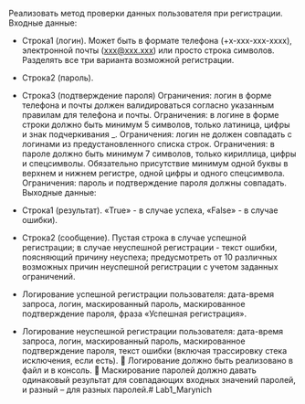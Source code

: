 Реализовать метод проверки данных пользователя при регистрации.
Входные данные:
- Строка1 (логин). Может быть в формате телефона (+x-xxx-xxx-xxxx),
электронной почты (xxx@xxx.xxx) или просто строка символов. Разделять
все три варианта возможной регистрации.
- Строка2 (пароль).
- Строка3 (подтверждение пароля)
Ограничения: логин в форме телефона и почты должен валидироваться
согласно указанным правилам для телефона и почты.
Ограничения: в логине в форме строки должно быть минимум 5 символов,
только латиница, цифры и знак подчеркивания _.
Ограничения: логин не должен совпадать с логинами из
предустановленного списка строк.
Ограничения: в пароле должно быть минимум 7 символов, только кириллица,
цифры и спецсимволы. Обязательно присутствие минимум одной буквы в
верхнем и нижнем регистре, одной цифры и одного спецсимвола.
Ограничения: пароль и подтверждение пароля должны совпадать.
Выходные данные:
- Строка1 (результат). «True» - в случае успеха, «False» - в случае ошибки).
- Строка2 (сообщение). Пустая строка в случае успешной регистрации; в
случае неуспешной регистрации - текст ошибки, поясняющий причину
неуспеха; предусмотреть от 10 различных возможных причин неуспешной
регистрации с учетом заданных ограничений.

- Логирование успешной регистрации пользователя: дата-время запроса,
логин, маскированный пароль, маскированное подтверждение пароля,
фраза «Успешная регистрация».
- Логирование неуспешной регистрации пользователя: дата-время запроса,
логин, маскированный пароль, маскированное подтверждение пароля,
текст ошибки (включая трассировку стека исключения, если есть).
 Логирование должно быть реализовано в файл и в консоль.
 Маскирование паролей должно давать одинаковый результат для
совпадающих входных значений паролей, и разный – для разных
паролей.# Lab1_Marynich
